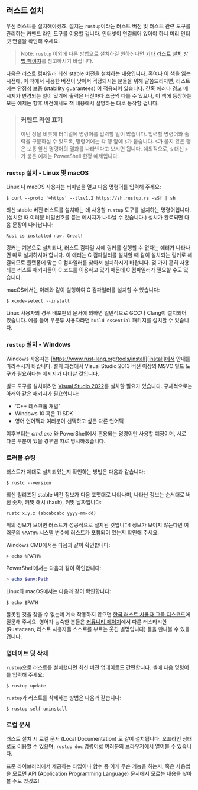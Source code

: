 ## 러스트 설치

우선 러스트를 설치해야겠죠. 설치는 `rustup`이라는 러스트
버전 및 러스트 관련 도구를 관리하는 커맨드 라인 도구를 이용할 겁니다.
인터넷이 연결되어 있어야 하니 미리 인터넷 연결을 확인해 주세요.

> Note: `rustup` 이외에 다른 방법으로 설치하길 원하신다면
> [기타 러스트 설치 방법 페이지][otherinstall]를 참고하시기 바랍니다.

다음은 러스트 컴파일러 최신 stable 버전을 설치하는 내용입니다.
혹여나 이 책을 읽는 시점에, 이 책에서 사용한 버전이 낮아서 걱정되시는
분들을 위해 말씀드리자면, 러스트에는 안정성 보증 (stability guarantees) 이
적용되어 있습니다. 간혹 에러나 경고 메시지가 변경되는 일이 있기에 출력은
버전마다 조금씩 다를 수 있으나, 이 책에 등장하는 모든 예제는
향후 버전에서도 책 내용에서 설명하는 대로 동작할 겁니다.

> ### 커맨드 라인 표기
>
> 이번 장을 비롯해 터미널에 명령어를 입력할 일이 많습니다.
> 입력할 명령어와 출력을 구분하실 수 있도록, 명령어에는
> 각 행 앞에 `$`가 붙습니다. `$`가 붙지 않은 행은
> 보통 앞선 명령어의 결과를 나타낸다고 보시면 됩니다.
> 예외적으로, `$` 대신 `>`가 붙은 예제는
> PowerShell 한정 예제입니다.

### `rustup` 설치 - Linux 및 macOS

Linux 나 macOS 사용자는 터미널을 열고 다음 명령어를 입력해 주세요:

```console
$ curl --proto '=https' --tlsv1.2 https://sh.rustup.rs -sSf | sh
```

최신 stable 버전 러스트를 설치하는 데 사용할 `rustup` 도구를 설치하는
명령어입니다. (설치할 때 여러분 비밀번호를 묻는 메시지가 나타날 수 있습니다.)
설치가 완료되면 다음 문장이 나타납니다:

```text
Rust is installed now. Great!
```

링커는 기본으로 설치되나, 러스트 컴파일 시에 링커를
실행할 수 없다는 에러가 나타나면 따로 설치하셔야 합니다.
이 에러는 C 컴파일러를 설치할 때 같이 설치되는 링커로 해결되므로
플랫폼에 맞는 C 컴파일러를 찾아서 설치하시기 바랍니다. 몇 가지 흔히 사용되는
러스트 패키지들이 C 코드를 이용하고 있기 때문에 C 컴파일러가 필요할 수도 있습니다.

macOS에서는 아래와 같이 실행하여 C 컴파일러를 설치할 수 있습니다:

```console
$ xcode-select --install
```

Linux 사용자의 경우 배포판의 문서에 의하면 일반적으로 GCC나 Clang이
설치되어 있습니다. 예를 들어 우분투 사용자라면 `build-essential` 패키지를
설치할 수 있습니다.

### `rustup` 설치 - Windows

Windows 사용자는 [https://www.rust-lang.org/tools/install][install]에서
안내를 따라주시기 바랍니다. 설치 과정에서 Visual Studio 2013
버전 이상의 MSVC 빌드 도구가 필요하다는 메시지가 나타날
것입니다.

빌드 도구를 설치하려면 [Visual Studio 2022][visualstudio]를
설치할 필요가 있습니다. 구체적으로는 아래와 같은 패키지가 필요합니다:

* ‘C++ 데스크톱 개발’
* Windows 10 혹은 11 SDK
* 영어 언어팩과 여러분이 선택하고 싶은 다른
  언어팩

이후부터는 *cmd.exe* 와 PowerShell에서 혼용되는 명령어만
사용할 예정이며, 서로 다른 부분이 있을 경우엔 따로 명시하겠습니다.

### 트러블 슈팅

러스트가 제대로 설치되었는지
확인하는 방법은 다음과 같습니다:

```console
$ rustc --version
```

최신 릴리즈된 stable 버전 정보가 다음 포맷대로 나타나며,
나타난 정보는 순서대로 버전 숫자, 커밋 해시 (hash), 커밋 날짜입니다:

```text
rustc x.y.z (abcabcabc yyyy-mm-dd)
```

위의 정보가 보이면 러스트가 성공적으로 설치된 것입니다!
정보가 보이지 않는다면 여러분의 `%PATH%` 시스템 변수에 러스트가
포함되어 있는지 확인해 주세요.

Windows CMD에서는 다음과 같이 확인합니다:

```console
> echo %PATH%
```

PowerShell에서는 다음과 같이 확인합니다:

```powershell
> echo $env:Path
```

Linux와 macOS에서는 다음과 같이 확인합니다:

```console
$ echo $PATH
```

잘못된 것을 찾을 수 없는데 계속 작동하지 않으면 [한국 러스트 사용자 그룹 디스코드][korean_discord]에 질문해 주세요.
영어가 능숙한 분들은 [커뮤니티 페이지][community]에서 다른 러스타시안 (Rustacean, 러스트 사용자들 스스로를
부르는 웃긴 별명입니다) 들을 만나볼 수 있을 겁니다.

### 업데이트 및 삭제

`rustup`으로 러스트를 설치했다면 최신 버전 업데이트도 간편합니다.
셸에 다음 명령어를 입력해 주세요:

```console
$ rustup update
```

`rustup`과 러스트를 삭제하는 방법은 다음과
같습니다:

```console
$ rustup self uninstall
```

### 로컬 문서

러스트 설치 시 로컬 문서 (Local Documentation) 도 같이 설치됩니다. 오프라인
상태로도 이용할 수 있으며, `rustup doc` 명령어로 여러분의 브라우저에서 열어볼 수 있습니다.

표준 라이브러리에서 제공하는 타입이나 함수 중 이게 무슨 기능을 하는지,
혹은 사용법을 모르면 API (Application Programming Language) 문서에서
모르는 내용을 찾아볼 수도 있겠죠!

[otherinstall]: https://forge.rust-lang.org/infra/other-installation-methods.html
[install]: https://www.rust-lang.org/tools/install
[visualstudio]: https://visualstudio.microsoft.com/downloads/
[community]: https://www.rust-lang.org/community
[korean_discord]: https://discord.gg/uqXGjEz
